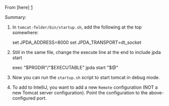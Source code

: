 From [here] [1]

Summary:

1. In `tomcat-folder/bin/startup.sh`, add the following at the top somewhere:


    set JPDA_ADDRESS=8000
    set JPDA_TRANSPORT=dt_socket

2. Still in the same file, change the execute line at the end to include jpda start


    exec "$PRGDIR"/"$EXECUTABLE" jpda start "$@"

3. Now you can run the `startup.sh` script to start tomcat in debug mode.

4. To add to IntelliJ, you want to add a new `Remote` configuration (NOT a new Tomcat server configuration). Point the configuration to the above-configured port.

[1]: https://confluence.sakaiproject.org/display/BOOT/Setting+Up+Tomcat+For+Remote+Debugging
